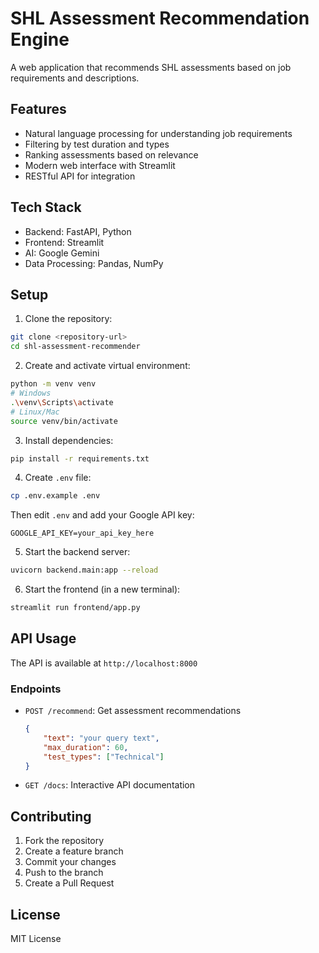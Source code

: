 # SHL Assessment Recommendation Engine

A web application that recommends SHL assessments based on job requirements and descriptions.

## Features

- Natural language processing for understanding job requirements
- Filtering by test duration and types
- Ranking assessments based on relevance
- Modern web interface with Streamlit
- RESTful API for integration

## Tech Stack

- Backend: FastAPI, Python
- Frontend: Streamlit
- AI: Google Gemini
- Data Processing: Pandas, NumPy

## Setup

1. Clone the repository:
```bash
git clone <repository-url>
cd shl-assessment-recommender
```

2. Create and activate virtual environment:
```bash
python -m venv venv
# Windows
.\venv\Scripts\activate
# Linux/Mac
source venv/bin/activate
```

3. Install dependencies:
```bash
pip install -r requirements.txt
```

4. Create `.env` file:
```bash
cp .env.example .env
```
Then edit `.env` and add your Google API key:
```
GOOGLE_API_KEY=your_api_key_here
```

5. Start the backend server:
```bash
uvicorn backend.main:app --reload
```

6. Start the frontend (in a new terminal):
```bash
streamlit run frontend/app.py
```

## API Usage

The API is available at `http://localhost:8000`

### Endpoints

- `POST /recommend`: Get assessment recommendations
  ```json
  {
      "text": "your query text",
      "max_duration": 60,
      "test_types": ["Technical"]
  }
  ```

- `GET /docs`: Interactive API documentation

## Contributing

1. Fork the repository
2. Create a feature branch
3. Commit your changes
4. Push to the branch
5. Create a Pull Request

## License

MIT License 